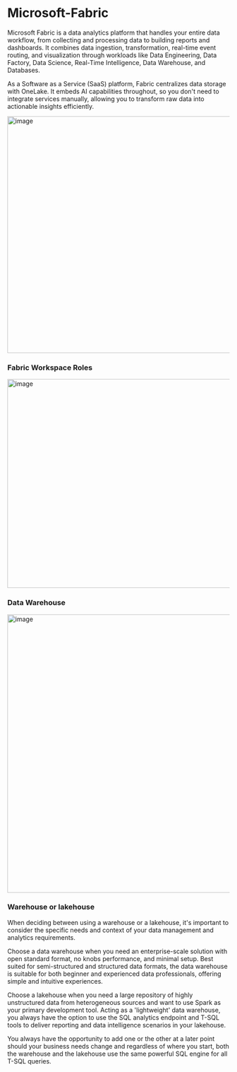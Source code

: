 # Microsoft-Fabric

Microsoft Fabric is a data analytics platform that handles your entire data workflow, from collecting and processing data to building reports and dashboards. It combines data ingestion, transformation, real-time event routing, and visualization through workloads like Data Engineering, Data Factory, Data Science, Real-Time Intelligence, Data Warehouse, and Databases.

As a Software as a Service (SaaS) platform, Fabric centralizes data storage with OneLake. It embeds AI capabilities throughout, so you don't need to integrate services manually, allowing you to transform raw data into actionable insights efficiently.

<img width="874" height="536" alt="image" src="https://github.com/user-attachments/assets/aaf3f318-ec9b-452c-80ba-98c7f3dbafcc" />

### Fabric Workspace Roles 
<img width="529" height="473" alt="image" src="https://github.com/user-attachments/assets/fa529e2f-01c1-47ca-8e81-d018ca347ea9" />

### Data Warehouse
<img width="1200" height="630" alt="image" src="https://github.com/user-attachments/assets/cff44201-29ad-4e76-a36f-76475e11bcd9" />


### Warehouse or lakehouse
When deciding between using a warehouse or a lakehouse, it's important to consider the specific needs and context of your data management and analytics requirements.

Choose a data warehouse when you need an enterprise-scale solution with open standard format, no knobs performance, and minimal setup.  Best suited for semi-structured and structured data formats, the data warehouse is suitable for both beginner and experienced data professionals, offering simple and intuitive experiences.

Choose a lakehouse when you need a large repository of highly unstructured data from heterogeneous sources and want to use Spark as your primary development tool. Acting as a 'lightweight' data warehouse, you always have the option to use the SQL analytics endpoint and T-SQL tools to deliver reporting and data intelligence scenarios in your lakehouse.

You always have the opportunity to add one or the other at a later point should your business needs change and regardless of where you start, both the warehouse and the lakehouse use the same powerful SQL engine for all T-SQL queries.

